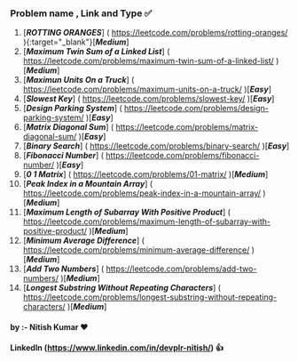 ### Problem name , Link and Type ✅ ###
1. [***ROTTING ORANGES***] ( https://leetcode.com/problems/rotting-oranges/ ){:target="_blank"}[***Medium***]<br>
2. [***Maximum Twin Sum of a Linked List***] ( https://leetcode.com/problems/maximum-twin-sum-of-a-linked-list/ )[***Medium***]<br>
3. [***Maximun Units On a Truck***] ( https://leetcode.com/problems/maximum-units-on-a-truck/ )[***Easy***]<br>
4. [***Slowest Key***] ( https://leetcode.com/problems/slowest-key/ )[***Easy***]<br>
5. [***Design Parking System***] ( https://leetcode.com/problems/design-parking-system/ )[***Easy***]<br>
6. [***Matrix Diagonal Sum***] ( https://leetcode.com/problems/matrix-diagonal-sum/ )[***Easy***]<br>
7. [***Binary Search***] ( https://leetcode.com/problems/binary-search/ )[***Easy***]<br>
8. [***Fibonacci Number***] ( https://leetcode.com/problems/fibonacci-number/ )[***Easy***]<br>
9. [***0 1 Matrix***] ( https://leetcode.com/problems/01-matrix/ )[***Medium***]<br>
10. [***Peak Index in a Mountain Array***] ( https://leetcode.com/problems/peak-index-in-a-mountain-array/ )[***Medium***]<br>
11. [***Maximum Length of Subarray With Positive Product***] ( https://leetcode.com/problems/maximum-length-of-subarray-with-positive-product/ )[***Medium***]<br>
12. [***Minimum Average Difference***] ( https://leetcode.com/problems/minimum-average-difference/ )[***Medium***]<br>
13. [***Add Two Numbers***] ( https://leetcode.com/problems/add-two-numbers/ )[***Medium***]<br>
14. [***Longest Substring Without Repeating Characters***] ( https://leetcode.com/problems/longest-substring-without-repeating-characters/ )[***Medium***]<br>


#### by :- Nitish Kumar ❤️ ####
#### LinkedIn (https://www.linkedin.com/in/devplr-nitish/) 👍 ####